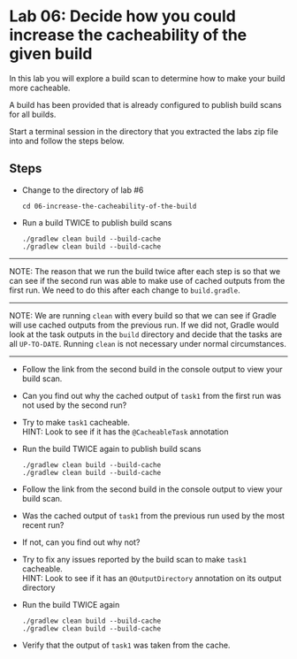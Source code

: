 Lab 06: Decide how you could increase the cacheability of the given build
=========================================================================

In this lab you will explore a build scan to determine how to make your build more cacheable.

A build has been provided that is already configured to publish build scans for all builds.

Start a terminal session in the directory that you extracted the labs zip file into and follow the steps below.

Steps
-----

- Change to the directory of lab #6

      cd 06-increase-the-cacheability-of-the-build

- Run a build TWICE to publish build scans

      ./gradlew clean build --build-cache
      ./gradlew clean build --build-cache

---------------------------------------

NOTE: The reason that we run the build twice after each step is so that we can see if the second run was able to make
      use of cached outputs from the first run. We need to do this after each change to `build.gradle`.

---------------------------------------

NOTE: We are running `clean` with every build so that we can see if Gradle will use cached outputs from the previous
      run. If we did not, Gradle would look at the task outputs in the `build` directory and decide that the tasks are all
      `UP-TO-DATE`. Running `clean` is not necessary under normal circumstances.

---------------------------------------

- Follow the link from the second build in the console output to view your build scan.

- Can you find out why the cached output of `task1` from the first run was not used by the second run?

- Try to make `task1` cacheable.  
  HINT: Look to see if it has the `@CacheableTask` annotation

- Run the build TWICE again to publish build scans

      ./gradlew clean build --build-cache
      ./gradlew clean build --build-cache

- Follow the link from the second build in the console output to view your build scan.

- Was the cached output of `task1` from the previous run used by the most recent run?

- If not, can you find out why not?

- Try to fix any issues reported by the build scan to make `task1` cacheable.  
  HINT: Look to see if it has an `@OutputDirectory` annotation on its output directory

- Run the build TWICE again

      ./gradlew clean build --build-cache
      ./gradlew clean build --build-cache

- Verify that the output of `task1` was taken from the cache.
